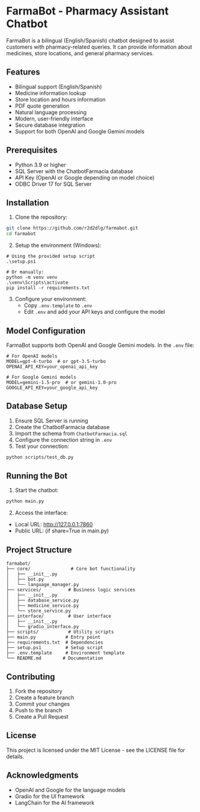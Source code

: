 # FarmaBot - Pharmacy Assistant Chatbot

FarmaBot is a bilingual (English/Spanish) chatbot designed to assist customers with pharmacy-related queries. It can provide information about medicines, store locations, and general pharmacy services.

## Features

- Bilingual support (English/Spanish)
- Medicine information lookup
- Store location and hours information
- PDF quote generation
- Natural language processing
- Modern, user-friendly interface
- Secure database integration
- Support for both OpenAI and Google Gemini models

## Prerequisites

- Python 3.9 or higher
- SQL Server with the ChatbotFarmacia database
- API Key (OpenAI or Google depending on model choice)
- ODBC Driver 17 for SQL Server

## Installation

1. Clone the repository:
```bash
git clone https://github.com/r2d2dlg/farmabot.git
cd farmabot
```

2. Setup the environment (Windows):
```
# Using the provided setup script
.\setup.ps1

# Or manually:
python -m venv venv
.\venv\Scripts\activate
pip install -r requirements.txt
```

3. Configure your environment:
   - Copy `.env.template` to `.env`
   - Edit `.env` and add your API keys and configure the model

## Model Configuration

FarmaBot supports both OpenAI and Google Gemini models. In the `.env` file:

```
# For OpenAI models
MODEL=gpt-4-turbo  # or gpt-3.5-turbo
OPENAI_API_KEY=your_openai_api_key

# For Google Gemini models
MODEL=gemini-1.5-pro  # or gemini-1.0-pro
GOOGLE_API_KEY=your_google_api_key
```

## Database Setup

1. Ensure SQL Server is running
2. Create the ChatbotFarmacia database
3. Import the schema from `ChatbotFarmacia.sql`
4. Configure the connection string in `.env`
5. Test your connection:
```bash
python scripts/test_db.py
```

## Running the Bot

1. Start the chatbot:
```bash
python main.py
```

2. Access the interface:
- Local URL: http://127.0.0.1:7860
- Public URL: (if share=True in main.py)

## Project Structure

```
farmabot/
├── core/               # Core bot functionality
│   ├── __init__.py
│   ├── bot.py
│   └── language_manager.py
├── services/          # Business logic services
│   ├── __init__.py
│   ├── database_service.py
│   ├── medicine_service.py
│   └── store_service.py
├── interface/         # User interface
│   ├── __init__.py
│   └── gradio_interface.py
├── scripts/           # Utility scripts
├── main.py           # Entry point
├── requirements.txt  # Dependencies
├── setup.ps1         # Setup script
├── .env.template     # Environment template
└── README.md        # Documentation
```

## Contributing

1. Fork the repository
2. Create a feature branch
3. Commit your changes
4. Push to the branch
5. Create a Pull Request

## License

This project is licensed under the MIT License - see the LICENSE file for details.

## Acknowledgments

- OpenAI and Google for the language models
- Gradio for the UI framework
- LangChain for the AI framework 
